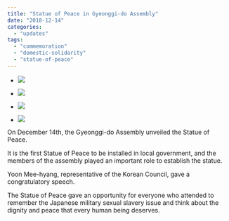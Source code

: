 ```yaml
---
title: "Statue of Peace in Gyeonggi-do Assembly"
date: "2018-12-14"
categories: 
  - "updates"
tags: 
  - "commemoration"
  - "domestic-solidarity"
  - "statue-of-peace"
---
```


- ![](https://womenandwar.net/kr/wp-content/uploads/2018/12/181214_kyeongkidouihoe-pyeonghwabi9-1-1024x768.jpg)
    
- ![](https://womenandwar.net/kr/wp-content/uploads/2018/12/181214_kyeongkidouihoe-pyeonghwabi16-1-1024x768.jpg)
    
- ![](https://womenandwar.net/kr/wp-content/uploads/2018/12/181214_kyeongkidouihoe-pyeonghwabi3-2-1024x768.jpg)
    
- ![](https://womenandwar.net/kr/wp-content/uploads/2018/12/181214_kyeongkidouihoe-pyeonghwabi5-2-1024x768.jpg)
    

On December 14th, the Gyeonggi-do Assembly unveiled the Statue of Peace.

It is the first Statue of Peace to be installed in local government, and the members of the assembly played an important role to establish the statue.

Yoon Mee-hyang, representative of the Korean Council, gave a congratulatory speech.

The Statue of Peace gave an opportunity for everyone who attended to remember the Japanese military sexual slavery issue and think about the dignity and peace that every human being deserves.
